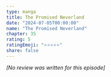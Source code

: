 ```yaml
---
type: manga
title: The Promised Neverland
date: "2024-07-05T00:00:00"
name: "The Promised Neverland"
chapter: 35
rating: 5
ratingEmoji: "⭐️⭐️⭐️⭐️⭐️"
share: false
---
```


_[No review was written for this episode]_